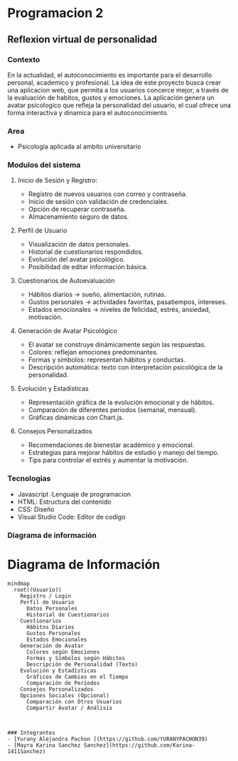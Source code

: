 # Programacion 2
## Reflexion virtual de personalidad
### Contexto
En la actualidad, el autoconocimiento es importante para el desarrollo personal, academico y profesional.
La idea de este proyecto busca crear una aplicacion web, que permita a los usuarios concerce mejor, 
a través de la evaluación de habitos, gustos y emociones. La aplicación genera un avatar psicologico que
refleja la personalidad del usuario, el cual ofrece una forma interactiva y dinamica para el autoconocimiento.

### Area
- Psicología  aplicada al ambito universitario

### Modulos del sistema 
1. Inicio de Sesión y Registro:
   - Registro de nuevos usuarios con correo y contraseña.
   - Inicio de sesión con validación de credenciales.
   - Opción de recuperar contraseña.
   - Almacenamiento seguro de datos.

2. Perfil de Usuario
   - Visualización de datos personales.
   - Historial de cuestionarios respondidos.
   - Evolución del avatar psicológico.
   - Posibilidad de editar información básica.

3. Cuestionarios de Autoevaluación
   - Hábitos diarios → sueño, alimentación, rutinas.
   - Gustos personales → actividades favoritas, pasatiempos, intereses.
   - Estados emocionales → niveles de felicidad, estrés, ansiedad, motivación.

4. Generación de Avatar Psicológico
   - El avatar se construye dinámicamente según las respuestas.
   - Colores: reflejan emociones predominantes.
   - Formas y símbolos: representan hábitos y conductas.
   - Descripción automática: texto con interpretación psicológica de la personalidad.

5. Evolución y Estadísticas
   - Representación gráfica de la evolución emocional y de hábitos.
   - Comparación de diferentes periodos (semanal, mensual).
   - Gráficas dinámicas con Chart.js.

6. Consejos Personalizados
   - Recomendaciones de bienestar académico y emocional.
   - Estrategias para mejorar hábitos de estudio y manejo del tiempo.
   - Tips para controlar el estrés y aumentar la motivación.

### Tecnologias
- Javascript :Lenguaje de programacion 
- HTML: Estructura del contenido
- CSS: Diseño
 - Visual Studio Code: Editor de codigo

### Diagrama de información

# Diagrama de Información

```mermaid
mindmap
  root((Usuario))
    Registro / Login
    Perfil de Usuario
      Datos Personales
      Historial de Cuestionarios
    Cuestionarios
      Hábitos Diarios
      Gustos Personales
      Estados Emocionales
    Generación de Avatar
      Colores según Emociones
      Formas y Símbolos según Hábitos
      Descripción de Personalidad (Texto)
    Evolución y Estadísticas
      Gráficos de Cambios en el Tiempo
      Comparación de Períodos
    Consejos Personalizados
    Opciones Sociales (Opcional)
      Comparación con Otros Usuarios
      Compartir Avatar / Análisis



### Integrantes
- [Yurany Alejandra Pachon ](https://github.com/YURANYPACHON39)
- [Mayra Karina Sanchez Sanchez](https://github.com/Karina-1411Sanchez)

